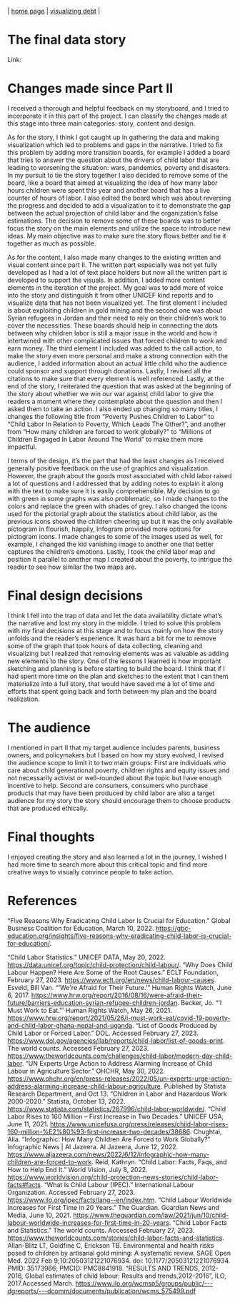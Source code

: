 | [home page](README.md) | [visualizing debt](visualizing-government-debt) |

# The final data story
Link:

# Changes made since Part II
I received a thorough and helpful feedback on my storyboard, and I tried to incorporate it in this part of the project. I can classify the changes made at this stage into three main categories: story, content and design.

As for the story, I think I got caught up in gathering the data and making visualization which led to problems and gaps in the narrative. I tried to fix this problem by adding more transition boards, for example I added a board that tries to answer the question about the drivers of child labor that are leading to worsening the situation: wars, pandemics, poverty and disasters. In my pursuit to tie the story together I also decided to remove some of the board, like a board that aimed at visualizing the idea of how many labor hours children were spent this year and another board that has a live counter of hours of labor. I also edited the board which was about reversing the progress and decided to add a visualization to it to demonstrate the gap between the actual projection of child labor and the organization’s false estimations. The decision to remove some of these boards was to better focus the story on the main elements and utilize the space to introduce new ideas. My main objective was to make sure the story flows better and tie it together as much as possible. 

As for the content, I also made many changes to the existing written and visual content since part II. The written part especially was not yet fully developed as I had a lot of text place holders but now all the written part is developed to support the visuals. In addition, I added more content elements in the iteration of the project. My goal was to add more of voice into the story and distinguish it from other UNICEF kind reports and to visualize data that has not been visualized yet. The first element I included is about exploiting children in gold mining and the second one was about Syrian refugees in Jordan and their need to rely on their children’s work to cover the necessities. These boards should help in connecting the dots between why children labor is still a major issue in the world and how it intertwined with other complicated issues that forced children to work and earn money. The third element I included was added to the call action, to make the story even more personal and make a strong connection with the audience, I added information about an actual little child who the audience could sponsor and support through donations. Lastly, I revised all the citations to make sure that every element is well referenced. Lastly, at the end of the story, I reiterated the question that was asked at the beginning of the story about whether we win our war against child labor to give the readers a moment where they contemplate about the question and then I asked them to take an action. I also ended up changing so many titles, I changes the following title from “Poverty Pushes Children to Labor” to “Child Labor In Relation to Poverty, Which Leads The Other?”, and another from “How many children are forced to work globally?” to “Millions of Children Engaged In Labor Around The World” to make them more impactful. 

I terms of the design, it’s the part that had the least changes as I received generally positive feedback on the use of graphics and visualization. However, the graph about the goods most associated with child labor raised a lot of questions and I addressed that by adding notes to explain it along with the text to make sure it is easily comprehensible. My decision to go with green in some graphs was also problematic, so I made changes to the colors and replace the green with shades of grey. I also changed the icons used for the pictorial graph about the statistics about child labor, as the previous icons showed the children cheering up but it was the only available pictogram in flourish, happily, Infogram provided more options for pictogram icons. I made changes to some of the images used as well, for example, I changed the kid vanishing image to another one that better captures the children’s emotions. Lastly, I took the child labor map and position it parallel to another map I created about the poverty, to intrigue the reader to see how similar the two maps are. 

# Final design decisions
I think I fell into the trap of data and let the data availability dictate what’s the narrative and lost my story in the middle. I tried to solve this problem with my final decisions at this stage and to focus mainly on how the story unfolds and the reader’s experience. It was hard a bit for me to remove some of the graph that took hours of data collecting, cleaning and visualizing but I realized that removing elements was as valuable as adding new elements to the story. 
One of the lessons I learned is how important sketching and planning is before starting to build the board. I think that if I had spent more time on the plan and sketches to the extent that I can them materialize into a full story, that would have saved me a lot of time and efforts that spent going back and forth between my plan and the board realization. 

# The audience
I mentioned in part II that my target audience includes parents, business owners, and policymakers but I based on how my story evolved, I revised the audience scope to limit it to two main groups: First are individuals who care about child generational poverty, children rights and equity issues and not necessarily activist or well-rounded about the topic but have enough incentive to help. Second are consumers, consumers who purchase products that may have been produced by child labor are also a target audience for my story the story should encourage them to choose products that are produced ethically. 

# Final thoughts
I enjoyed creating the story and also learned a lot in the journey, I wished I had more time to search more about this critical topic and find more creative ways to visually convince people to take action. 

# References
“Five Reasons Why Eradicating Child Labor Is Crucial for Education.” Global Business Coalition for Education, March 10, 2022. https://gbc-education.org/insights/five-reasons-why-eradicating-child-labor-is-crucial-for-education/. 

“Child Labor Statistics.” UNICEF DATA, May 20, 2022. https://data.unicef.org/topic/child-protection/child-labour/. 
“Why Does Child Labour Happen? Here Are Some of the Root Causes.” ECLT Foundation, February 27, 2023. https://www.eclt.org/en/news/child-labour-causes. 
Esveld, Bill Van. “‘We're Afraid for Their Future.’” Human Rights Watch, June 6, 2017. https://www.hrw.org/report/2016/08/16/were-afraid-their-future/barriers-education-syrian-refugee-children-jordan. 
Becker, Jo. “‘I Must Work to Eat.’” Human Rights Watch, May 26, 2021. https://www.hrw.org/report/2021/05/26/i-must-work-eat/covid-19-poverty-and-child-labor-ghana-nepal-and-uganda. 
“List of Goods Produced by Child Labor or Forced Labor.” DOL. Accessed February 27, 2023. https://www.dol.gov/agencies/ilab/reports/child-labor/list-of-goods-print. 
The world counts. Accessed February 27, 2023. https://www.theworldcounts.com/challenges/child-labor/modern-day-child-labor. 
“UN Experts Urge Action to Address Alarming Increase of Child Labour in Agriculture Sector.” OHCHR, May 30, 2022. https://www.ohchr.org/en/press-releases/2022/05/un-experts-urge-action-address-alarming-increase-child-labour-agriculture. 
Published by Statista Research Department, and Oct 13. “Children in Labor and Hazardous Work 2000-2020.” Statista, October 13, 2022. https://www.statista.com/statistics/267996/child-labor-worldwide/. 
“Child Labor Rises to 160 Million – First Increase in Two Decades.” UNICEF USA, June 11, 2021. https://www.unicefusa.org/press/releases/child-labor-rises-160-million-%E2%80%93-first-increase-two-decades/38686. 
Chughtai, Alia. “Infographic: How Many Children Are Forced to Work Globally?” Infographic News | Al Jazeera. Al Jazeera, June 12, 2022. https://www.aljazeera.com/news/2022/6/12/infographic-how-many-children-are-forced-to-work. 
Reid, Kathryn. “Child Labor: Facts, Faqs, and How to Help End It.” World Vision, July 8, 2022. https://www.worldvision.org/child-protection-news-stories/child-labor-facts#facts. 
“What Is Child Labour (IPEC).” International Labour Organization. Accessed February 27, 2023. https://www.ilo.org/ipec/facts/lang--en/index.htm. 
“Child Labour Worldwide Increases for First Time in 20 Years.” The Guardian. Guardian News and Media, June 10, 2021. https://www.theguardian.com/law/2021/jun/10/child-labour-worldwide-increases-for-first-time-in-20-years. 
“Child Labor Facts and Statistics.” The world counts. Accessed February 27, 2023. https://www.theworldcounts.com/stories/child-labor-facts-and-statistics.
Allan-Blitz LT, Goldfine C, Erickson TB. Environmental and health risks posed to children by artisanal gold mining: A systematic review. SAGE Open Med. 2022 Feb 9;10:20503121221076934. doi: 10.1177/20503121221076934. PMID: 35173966; PMCID: PMC8841918.
“RESULTS AND TRENDS, 2012-2016, Global estimates of child labour: Results and trends,2012-2016”, ILO, 2017.Accessed March. https://www.ilo.org/wcmsp5/groups/public/---dgreports/---dcomm/documents/publication/wcms_575499.pdf


